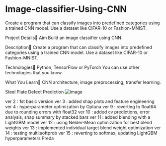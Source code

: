 # Image-classifier-Using-CNN
Create a program that can classify images into predefined categories using a trained CNN model. Use a dataset like CIFAR-10 or Fashion-MNIST.

Project Details
Aim 
Build an image classifier using CNN.

Description
Create a program that can classify images into predefined categories using a
trained CNN model. Use a dataset like CIFAR-10 or Fashion-MNIST.

Technologies
Python, TensorFlow or PyTorch
You can use other technologies that you know.



What You Learn
CNN architecture, image preprocessing, transfer learning.
                   
Steel Plate Defect Prediction
![image](https://github.com/Fainaz96/Image-classifier-Using-CNN/assets/100863402/61cb0e69-1745-4636-aaf5-f9f3df0df9de)

ver 2 : 1st basic version
ver 3 : added shap plots and feature engineering
ver 4 : hyperparameter optimization by Optuna
ver 9 : reverting to float64 due to rounding errors with float32
ver 10 : added cv predictions, error analysis, shap summary by stacked bars
ver 11 : added blending with a LightGBM model
ver 12 : using Nelder-Mean optimization for best blend weights
ver 13 : implemented individual target blend weight optimization
ver 14 : testing multi:softprob
ver 15 : reverting to softmax, updating LightGBM hyperparameters
 Preda                                










 
